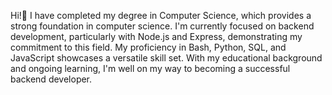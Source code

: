 Hi!👋
I have completed my degree in Computer Science, which provides a strong foundation in computer science.
I'm currently focused on backend development, particularly with Node.js and Express, demonstrating my commitment to this field.
My proficiency in Bash, Python, SQL, and JavaScript showcases a versatile skill set.
With my educational background and ongoing learning, I'm well on my way to becoming a successful backend developer.
